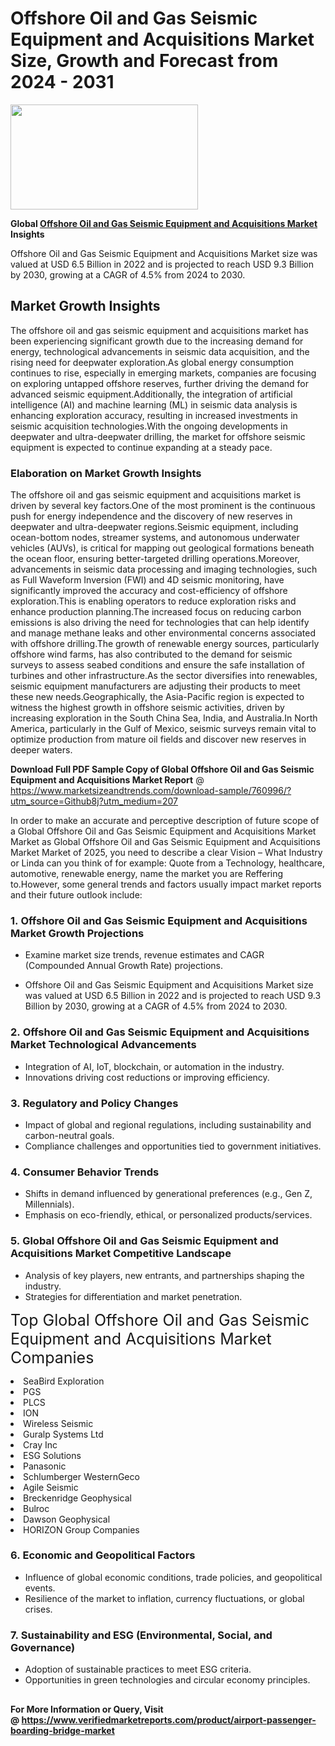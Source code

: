 <H1>Offshore Oil and Gas Seismic Equipment and Acquisitions Market Size, Growth and Forecast from 2024 - 2031</H1><img class="aligncenter size-medium wp-image-584254" src="https://thirdeyenews.in/wp-content/uploads/2024/09/Global-Market-Research-300x168.jpeg" alt="" width="300" height="168" /><p><strong>Global&nbsp;<a href="https://www.marketsizeandtrends.com/download-sample/760996/?utm_source=Github8j?utm_medium=207">Offshore Oil and Gas Seismic Equipment and Acquisitions Market</a> Insights</strong></p><p>Offshore Oil and Gas Seismic Equipment and Acquisitions Market size was valued at USD 6.5 Billion in 2022 and is projected to reach USD 9.3 Billion by 2030, growing at a CAGR of 4.5% from 2024 to 2030.</p><p><h2>Market Growth Insights</h2> The offshore oil and gas seismic equipment and acquisitions market has been experiencing significant growth due to the increasing demand for energy, technological advancements in seismic data acquisition, and the rising need for deepwater exploration.As global energy consumption continues to rise, especially in emerging markets, companies are focusing on exploring untapped offshore reserves, further driving the demand for advanced seismic equipment.Additionally, the integration of artificial intelligence (AI) and machine learning (ML) in seismic data analysis is enhancing exploration accuracy, resulting in increased investments in seismic acquisition technologies.With the ongoing developments in deepwater and ultra-deepwater drilling, the market for offshore seismic equipment is expected to continue expanding at a steady pace. <h3>Elaboration on Market Growth Insights</h3> The offshore oil and gas seismic equipment and acquisitions market is driven by several key factors.One of the most prominent is the continuous push for energy independence and the discovery of new reserves in deepwater and ultra-deepwater regions.Seismic equipment, including ocean-bottom nodes, streamer systems, and autonomous underwater vehicles (AUVs), is critical for mapping out geological formations beneath the ocean floor, ensuring better-targeted drilling operations.Moreover, advancements in seismic data processing and imaging technologies, such as Full Waveform Inversion (FWI) and 4D seismic monitoring, have significantly improved the accuracy and cost-efficiency of offshore exploration.This is enabling operators to reduce exploration risks and enhance production planning.The increased focus on reducing carbon emissions is also driving the need for technologies that can help identify and manage methane leaks and other environmental concerns associated with offshore drilling.The growth of renewable energy sources, particularly offshore wind farms, has also contributed to the demand for seismic surveys to assess seabed conditions and ensure the safe installation of turbines and other infrastructure.As the sector diversifies into renewables, seismic equipment manufacturers are adjusting their products to meet these new needs.Geographically, the Asia-Pacific region is expected to witness the highest growth in offshore seismic activities, driven by increasing exploration in the South China Sea, India, and Australia.In North America, particularly in the Gulf of Mexico, seismic surveys remain vital to optimize production from mature oil fields and discover new reserves in deeper waters.</p><p><span class=""><strong>Download Full PDF Sample Copy of Global Offshore Oil and Gas Seismic Equipment and Acquisitions Market Report</strong> @ <a href="https://www.marketsizeandtrends.com/download-sample/760996/?utm_source=Github8j?utm_medium=207" target="_blank">https://www.marketsizeandtrends.com/download-sample/760996/?utm_source=Github8j?utm_medium=207</a></span></p><p>In order to make an accurate and perceptive description of future scope of a Global&nbsp;Offshore Oil and Gas Seismic Equipment and Acquisitions Market Market as Global&nbsp;Offshore Oil and Gas Seismic Equipment and Acquisitions Market Market of 2025, you need to describe a clear Vision &ndash; What Industry or Linda can you think of for example: Quote from a Technology, healthcare, automotive, renewable energy, name the market you are Reffering to.However, some general trends and factors usually impact market reports and their future outlook include:</p><h3>1.&nbsp;<strong>Offshore Oil and Gas Seismic Equipment and Acquisitions Market Growth Projections</strong></h3><ul><li>Examine market size trends, revenue estimates and CAGR (Compounded Annual Growth Rate) projections.</li><li><p>Offshore Oil and Gas Seismic Equipment and Acquisitions Market size was valued at USD 6.5 Billion in 2022 and is projected to reach USD 9.3 Billion by 2030, growing at a CAGR of 4.5% from 2024 to 2030.</p></li></ul><h3>2.&nbsp;<strong>Offshore Oil and Gas Seismic Equipment and Acquisitions Market Technological Advancements</strong></h3><ul><li>Integration of AI, IoT, blockchain, or automation in the industry.</li><li>Innovations driving cost reductions or improving efficiency.</li></ul><h3>3.&nbsp;<strong>Regulatory and Policy Changes</strong></h3><ul><li>Impact of global and regional regulations, including sustainability and carbon-neutral goals.</li><li>Compliance challenges and opportunities tied to government initiatives.</li></ul><h3>4.&nbsp;<strong>Consumer Behavior Trends</strong></h3><ul><li>Shifts in demand influenced by generational preferences (e.g., Gen Z, Millennials).</li><li>Emphasis on eco-friendly, ethical, or personalized products/services.</li></ul><h3>5.&nbsp;<strong>Global Offshore Oil and Gas Seismic Equipment and Acquisitions Market Competitive Landscape</strong></h3><ul><li>Analysis of key players, new entrants, and partnerships shaping the industry.</li><li>Strategies for differentiation and market penetration.</li></ul><p data-pm-slice="1 1 []"><span style="color: inherit; font-family: inherit; font-size: 25px;">Top Global Offshore Oil and Gas Seismic Equipment and Acquisitions Market Companies</span></p><div class="" data-test-id=""><p><li>SeaBird Exploration</li><li> PGS</li><li> PLCS</li><li> ION</li><li> Wireless Seismic</li><li> Guralp Systems Ltd</li><li> Cray Inc</li><li> ESG Solutions</li><li> Panasonic</li><li> Schlumberger WesternGeco</li><li> Agile Seismic</li><li> Breckenridge Geophysical</li><li> Bulroc</li><li> Dawson Geophysical</li><li> HORIZON Group Companies</li></p></div><h3>6.&nbsp;<strong>Economic and Geopolitical Factors</strong></h3><ul><li>Influence of global economic conditions, trade policies, and geopolitical events.</li><li>Resilience of the market to inflation, currency fluctuations, or global crises.</li></ul><h3>7.&nbsp;<strong>Sustainability and ESG (Environmental, Social, and Governance)</strong></h3><ul><li>Adoption of sustainable practices to meet ESG criteria.</li><li>Opportunities in green technologies and circular economy principles.</li></ul><h2><strong style="font-size: 14px;">For More Information or Query, Visit @&nbsp;</strong><a style="background-color: #ffffff; font-size: 14px;" href="https://www.marketsizeandtrends.com/report/offshore-oil-and-gas-seismic-equipment-and-acquisitions-market/" target="_blank">https://www.verifiedmarketreports.com/product/airport-passenger-boarding-bridge-market</a></h2>